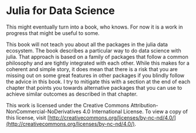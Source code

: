 # Julia for Data Science

This might eventually turn into a book, who knows. For now it is a work
in progress that might be useful to some.

This book will not teach you about all the packages in the julia data
ecosystem. The book describes a particular way to do data science with
julia. That approach is based on a family of packages that follow a common
philosophy and are tightly integrated with each other. While this makes
for a coherent and simple story, it does mean that there is a risk that
you are missing out on some great features in other packages if you
blindly follow the advice in this book. I try to mitigate this with a
section at the end of each chapter that points you towards alternative
packages that you can use to achieve similar outcomes as described in
that chapter.

This work is licensed under the Creative Commons
Attribution-NonCommercial-NoDerivatives 4.0 International License. To
view a copy of this license, visit
[http://creativecommons.org/licenses/by-nc-nd/4.0/](http://creativecommons.org/licenses/by-nc-nd/4.0/).
